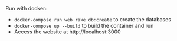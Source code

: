 Run with docker:
- `docker-compose run web rake db:create` to create the databases
- `docker-compose up --build` to build the container and run
- Access the website at http://localhost:3000
